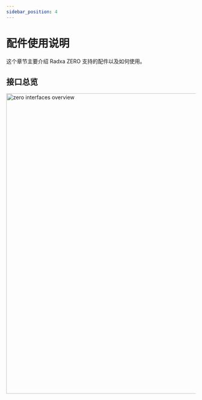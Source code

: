 ```yaml
---
sidebar_position: 4
---
```


# 配件使用说明

这个章节主要介绍 Radxa ZERO 支持的配件以及如何使用。

## 接口总览

<img src="/img/zero/zero/zero-block-digram.webp" width="800" alt="zero interfaces overview" />
